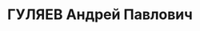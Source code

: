 ---
title: ГУЛЯЕВ Андрей Павлович
description: 'Род. в 1900, г. Ростов-на-Дону, русский, обр.: низшее, б/п. Проживал:
  Красногвардейский р-н, с. Евдокимовское. Зав. культпромом

  Арестован 09.09.1937. Приговор: ВМН. Расстрелян'
---